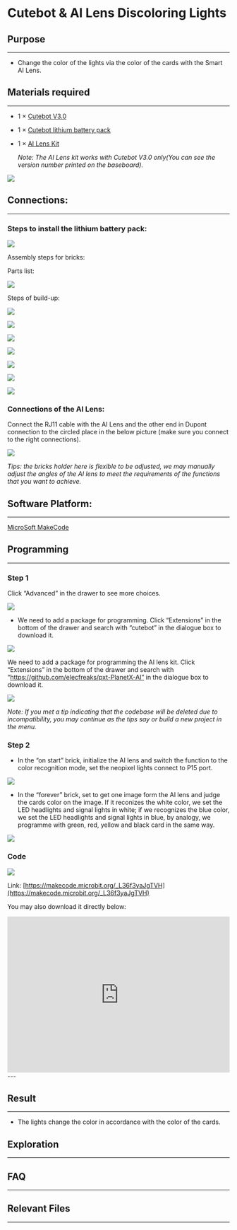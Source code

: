 # Cutebot & AI Lens Discoloring Lights

## Purpose
---
- Change the color of the lights via the color of the cards with the Smart AI Lens.

## Materials required

---

- 1 × [Cutebot V3.0](https://www.elecfreaks.com/micro-bit-smart-cutebot.html)

- 1 × [Cutebot lithium battery pack](https://www.elecfreaks.com/cutebot-lithium-battery-pack.html)

- 1 × [AI Lens Kit](https://www.elecfreaks.com/elecfreaks-smart-ai-lens-kit.html)

  *Note: The AI Lens kit works with Cutebot V3.0 only(You can see the version number printed on the baseboard).*

![](./images/cutebot-16-04.png)

## Connections:

---

### Steps to install the lithium battery pack: 

![](./images/cutebot-step-01.png)

Assembly steps for bricks:

Parts list:

![](./images/cutebot-step-02.png)

Steps of build-up:

![](./images/cutebot-step-03.png)

![](./images/cutebot-step-04.png)

![](./images/cutebot-step-05.png)

![](./images/cutebot-step-06.png)

![](./images/cutebot-step-07.png)

![](./images/cutebot-step-08.png)

![](./images/cutebot-step-09.png)



### Connections of the AI Lens: 

Connect the RJ11 cable with the AI Lens and the other end in Dupont connection to the circled place in the below picture (make sure you connect to the right connections).

![](./images/cutebot-step-10.png)

*Tips: the bricks holder here is flexible to be adjusted, we may manually adjust the angles of the AI lens to meet the requirements of the functions that you want to achieve.*

## Software Platform:

---

[MicroSoft MakeCode](https://makecode.microbit.org/#)

## Programming

---

### Step 1

Click “Advanced” in the drawer to see more choices.

![](./images/cutebot-pk-1.png)

- We need to add a package for programming. Click “Extensions” in the bottom of the drawer and search with “cutebot” in the dialogue box to download it.

![](./images/cutebot-pk-11.png)


We need to add a package for programming the AI lens kit. Click “Extensions” in the bottom of the drawer and search with “https://github.com/elecfreaks/pxt-PlanetX-AI” in the dialogue box to download it.

![](./images/cutebot-pk-12.png)

*Note: If you met a tip indicating that the codebase will be deleted due to incompatibility, you may continue as the tips say or build a new project in the menu.*

###  Step 2

- In the “on start” brick, initialize the AI lens and switch the function to the color recognition mode, set the neopixel lights connect to P15 port. 

![](./images/case-18-01.png)

- In the “forever” brick, set to get one image form the AI lens and judge the cards color on the image. If it reconizes the white color, we set the LED headlights and signal lights in white; if we recognizes the blue color, we set the LED headlights and signal lights in blue, by analogy, we programme with green, red, yellow and black card in the same way. 

![](./images/case-18-02.png)

### Code

![](./images/case-18-03.png)

Link: [https://makecode.microbit.org/_L36f3yaJgTVH](https://makecode.microbit.org/_L36f3yaJgTVH)

You may also download it directly below:

<div style="position:relative;height:0;padding-bottom:70%;overflow:hidden;">
<iframe style="position:absolute;top:0;left:0;width:100%;height:100%;" src="https://makecode.microbit.org/#pub:https://makecode.microbit.org/_L36f3yaJgTVH" frameborder="0" sandbox="allow-popups allow-forms allow-scripts allow-same-origin">
</iframe>
</div>  
---

## Result
---
- The lights change the color in accordance with the color of the cards. 



## Exploration

---

## FAQ

---

## Relevant Files 

---
